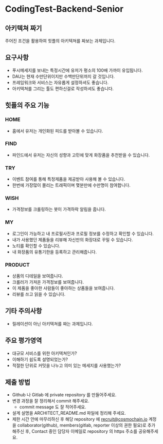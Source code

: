 # CodingTest-Backend-Senior

## 아키텍쳐 짜기

주어진 조건을 활용하여 힛플의 아키텍쳐를 짜보는 과제입니다.

## 요구사항
- 푸시메세지를 보내는 특정시간에 유저가 평소의 100배 가까이 유입됩니다.
- DAU는 현재 수만단위이지만 수백만단위까지 갈 것입니다.
- 프레임워크와 서비스는 자유롭게 설정하셔도 좋습니다.
- 아키텍쳐를 그리는 툴도 편하신걸로 작성하셔도 좋습니다.

## 힛플의 주요 기능

### HOME
- 홈에서 유저는 개인화된 피드를 받아볼 수 있습니다.

### FIND
- 파인드에서 유저는 자신의 성향과 고민에 맞게 화장품을 추천받을 수 있습니다.

### TRY
- 이벤트 참여를 통해 특정제품을 제공받아 사용해 볼 수 있습니다.
- 한번에 가장많이 몰리는 트래픽이며 몇분만에 수만명이 참여합니다.

### WISH
- 가격정보를 크롤링하는 봇이 가격하락 알림을 줍니다.

### MY
- 로그인이 가능하고 내 프로필사진과 프로필 정보를 수정하고 확인할 수 있습니다.
- 내가 사용했던 제품들을 리뷰해 자신만의 화장대로 꾸밀 수 있습니다.
- 노티를 확인할 수 있습니다.
- 내 화장품의 유통기한을 등록하고 관리해줍니다.

### PRODUCT
- 상품의 디테일을 보여줍니다.
- 크롤러가 가져온 가격정보를 보여줍니다.
- 이 제품을 좋아한 사람들이 좋아하는 상품들을 보여줍니다.
- 리뷰를 쓰고 읽을 수 있습니다.

## 기타 주의사항
- 릴레이션이 아닌 아키텍쳐를 짜는 과제입니다.

## 주요 평가영역
- 대규모 서비스를 위한 아키텍쳐인가?
- 이해하기 쉽도록 설명되었는가?
- 적절한 단위로 커밋을 나누고 의미 있는 메세지를 사용했는가?

## 제출 방법
- Github 나 Gitlab 에 private repository 를 만들어주세요.
- 변경 과정을 잘 정리해서 commit 해주세요.
  - commit message 도 잘 적어주세요.
- 설계 설명을 ARCHITECT_README.md 파일에 정리해 주세요.
- 제한 시간 안에 마무리하신 후 해당 repository 에 recruit@cosmochain.io 계정을 collaborator(github), members(gitlab, reporter 이상의 권한 필요)로 추가해주신 후, Contact 중인 담당자 이메일로 repository 의 https 주소를 공유해주세요.
